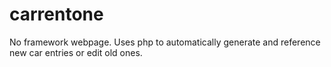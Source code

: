 # carrentone
No framework webpage. Uses php to automatically generate and reference new car entries or edit old ones.
